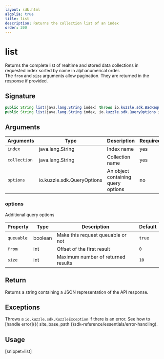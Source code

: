 ```yaml
---
layout: sdk.html
algolia: true
title: list
description: Returns the collection list of an index
order: 200
---
```


# list

Returns the complete list of realtime and stored data collections in requested index sorted by name in alphanumerical order.  
The `from` and `size` arguments allow pagination. They are returned in the response if provided.


## Signature

```java
public String list(java.lang.String index) throws io.kuzzle.sdk.BadRequestException, io.kuzzle.sdk.ForbiddenException, io.kuzzle.sdk.GatewayTimeoutException, io.kuzzle.sdk.InternalException, io.kuzzle.sdk.ServiceUnavailableException, io.kuzzle.sdk.NotFoundException;
public String list(java.lang.String index, io.kuzzle.sdk.QueryOptions io.kuzzle.sdk.QueryOptions) throws io.kuzzle.sdk.BadRequestException, io.kuzzle.sdk.ForbiddenException, io.kuzzle.sdk.GatewayTimeoutException, io.kuzzle.sdk.InternalException, io.kuzzle.sdk.ServiceUnavailableException, io.kuzzle.sdk.NotFoundException;
```

## Arguments

| Arguments    | Type    | Description | Required
|--------------|---------|-------------|----------
| ``index`` | java.lang.String | Index name    | yes  |
| ``collection`` | java.lang.String | Collection name    | yes  |
| ``options`` | io.kuzzle.sdk.QueryOptions | An object containing query options    | no  |

### **options**

Additional query options

| Property   | Type    | Description                       | Default |
| ---------- | ------- | --------------------------------- | ------- |
| `queuable` | boolean | Make this request queuable or not | `true`  |
| `from` | int | Offset of the first result | `0` |
| `size` | int | Maximum number of returned results | `10` |

## Return

Returns a string containing a JSON representation of the API response.

## Exceptions

Throws a `io.kuzzle.sdk.KuzzleException` if there is an error. See how to [handle error]({{ site_base_path }}sdk-reference/essentials/error-handling).

## Usage

[snippet=list]
